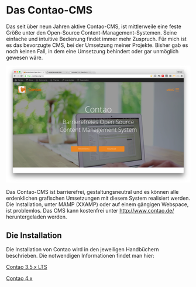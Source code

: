 # Das Contao-CMS
Das seit über neun Jahren aktive Contao-CMS, ist mittlerweile eine feste Größe unter den Open-Source Content-Management-Systemen. Seine einfache und intuitive Bedienung findet immer mehr Zuspruch. Für mich ist es das bevorzugte CMS, bei der Umsetzung meiner Projekte. Bisher gab es noch keinen Fall, in dem eine Umsetzung behindert oder gar unmöglich gewesen wäre.

![](images/contao/contao_homepage.png)

Das Contao-CMS ist barrierefrei, gestaltungsneutral und es können alle erdenklichen grafischen Umsetzungen mit diesem System realisiert werden. Die Installation, unter MAMP (XXAMP) oder auf einem gängigen Webspace, ist problemlos. Das CMS kann kostenfrei unter http://www.contao.de/ heruntergeladen werden.

## Die Installation

Die Installation von Contao wird in den jeweiligen Handbüchern beschrieben. Die notwendigen Informationen findet man hier:

[Contao 3.5.x LTS](https://docs.contao.org/books/manual/3.5/de/01-installation/contao-installieren.html)

[Contao 4.x](https://docs.contao.org/books/manual/4.2/de/01-installation/contao-installieren.html)